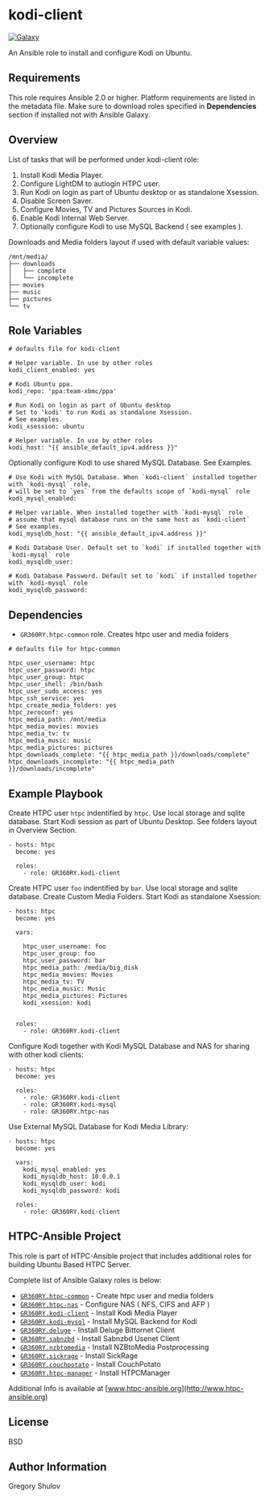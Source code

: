 kodi-client
===========

[![Galaxy](http://img.shields.io/badge/galaxy-GR360RY.kodi--client-green.svg?style=flat-square)](https://galaxy.ansible.com/GR360RY/kodi-client)

An Ansible role to install and configure Kodi on Ubuntu.

Requirements
------------

This role requires Ansible 2.0 or higher. Platform requirements are listed in the metadata file.
Make sure to download roles specified in **Dependencies** section if installed not with Ansible Galaxy.

Overview
--------

List of tasks that will be performed under kodi-client role:

1. Install Kodi Media Player.
2. Configure LightDM to autlogin HTPC user.
3. Run Kodi on login as part of Ubuntu desktop or as standalone Xsession.
4. Disable Screen Saver.
5. Configure Movies, TV and Pictures Sources in Kodi.
6. Enable Kodi Internal Web Server.
7. Optionally configure Kodi to use MySQL Backend ( see examples ).

Downloads and Media folders layout if used with default variable values:

```
/mnt/media/
├── downloads
│   ├── complete
│   └── incomplete
├── movies
├── music
├── pictures
└── tv
```

Role Variables
--------------

```
# defaults file for kodi-client

# Helper variable. In use by other roles
kodi_client_enabled: yes

# Kodi Ubuntu ppa.
kodi_repo: 'ppa:team-xbmc/ppa'

# Run Kodi on login as part of Ubuntu desktop
# Set to 'kodi' to run Kodi as standalone Xsession.
# See examples.
kodi_xsession: ubuntu            

# Helper variable. In use by other roles
kodi_host: "{{ ansible_default_ipv4.address }}"
```

Optionally configure Kodi to use shared MySQL Database. See Examples.

```
# Use Kodi with MySQL Database. When `kodi-client` installed together with `kodi-mysql` role,
# will be set to `yes` from the defaults scope of `kodi-mysql` role
kodi_mysql_enabled: 

# Helper variable. When installed together with `kodi-mysql` role
# assume that mysql database runs on the same host as `kodi-client`
# See examples.
kodi_mysqldb_host: "{{ ansible_default_ipv4.address }}"

# Kodi Database User. Default set to `kodi` if installed together with `kodi-mysql` role
kodi_mysqldb_user:

# Kodi Database Password. Default set to `kodi` if installed together with `kodi-mysql` role
kodi_mysqldb_password:
```

Dependencies
------------

* `GR360RY.htpc-common` role. Creates htpc user and media folders

```
# defaults file for htpc-common

htpc_user_username: htpc
htpc_user_password: htpc
htpc_user_group: htpc
htpc_user_shell: /bin/bash
htpc_user_sudo_access: yes
htpc_ssh_service: yes
htpc_create_media_folders: yes
htpc_zeroconf: yes
htpc_media_path: /mnt/media
htpc_media_movies: movies
htpc_media_tv: tv
htpc_media_music: music
htpc_media_pictures: pictures
htpc_downloads_complete: "{{ htpc_media_path }}/downloads/complete"
htpc_downloads_incomplete: "{{ htpc_media_path }}/downloads/incomplete"
```

Example Playbook
----------------

Create HTPC user `htpc` indentified by `htpc`. Use local storage and sqlite database.
Start Kodi session as part of Ubuntu Desktop. See folders layout in Overview Section.

```
- hosts: htpc
  become: yes

  roles:
    - role: GR360RY.kodi-client
```

Create HTPC user `foo` indentified by `bar`. Use local storage and sqlite database. Create Custom Media Folders.
Start Kodi as standalone Xsession:

```
- hosts: htpc
  become: yes

  vars:

    htpc_user_username: foo
    htpc_user_group: foo
    htpc_user_password: bar
    htpc_media_path: /media/big_disk
    htpc_media_movies: Movies
    htpc_media_tv: TV
    htpc_media_music: Music
    htpc_media_pictures: Pictures
    kodi_xsession: kodi


  roles:
    - role: GR360RY.kodi-client
```

Configure Kodi together with Kodi MySQL Database and NAS for sharing with other kodi clients:

```
- hosts: htpc
  become: yes

  roles:
    - role: GR360RY.kodi-client
    - role: GR360RY.kodi-mysql
    - role: GR360RY.htpc-nas
```

Use External MySQL Database for Kodi Media Library:

```
- hosts: htpc
  become: yes

  vars:
    kodi_mysql_enabled: yes
    kodi_mysqldb_host: 10.0.0.1
    kodi_mysqldb_user: kodi
    kodi_mysqldb_password: kodi

  roles:
    - role: GR360RY.kodi-client
```

HTPC-Ansible Project
--------------------

This role is part of HTPC-Ansible project that includes additional roles for building Ubuntu Based HTPC Server.

Complete list of Ansible Galaxy roles is below:

- [`GR360RY.htpc-common`](https://galaxy.ansible.com/GR360RY/htpc-common) - Create htpc user and media folders
- [`GR360RY.htpc-nas`](https://galaxy.ansible.com/GR360RY/htpc-nas) - Configure NAS ( NFS, CIFS and AFP )
- [`GR360RY.kodi-client`](https://galaxy.ansible.com/GR360RY/kodi-client) - Install Kodi Media Player
- [`GR360RY.kodi-mysql`](https://galaxy.ansible.com/GR360RY/kodi-mysql) - Install MySQL Backend for Kodi
- [`GR360RY.deluge`](https://galaxy.ansible.com/GR360RY/deluge) - Install Deluge Bittornet Client
- [`GR360RY.sabnzbd`](https://galaxy.ansible.com/GR360RY/sabnzbd) - Install Sabnzbd Usenet Client
- [`GR360RY.nzbtomedia`](https://galaxy.ansible.com/GR360RY/nzbtomedia) - Install NZBtoMedia Postprocessing
- [`GR360RY.sickrage`](https://galaxy.ansible.com/GR360RY/sickrage) - Install SickRage
- [`GR360RY.couchpotato`](https://galaxy.ansible.com/GR360RY/couchpotato) - Install CouchPotato
- [`GR360RY.htpc-manager`](https://galaxy.ansible.com/GR360RY/htpc-manager) - Install HTPCManager

Additional Info is available at [www.htpc-ansible.org](http://www.htpc-ansible.org)

License
-------

BSD

Author Information
------------------

Gregory Shulov
